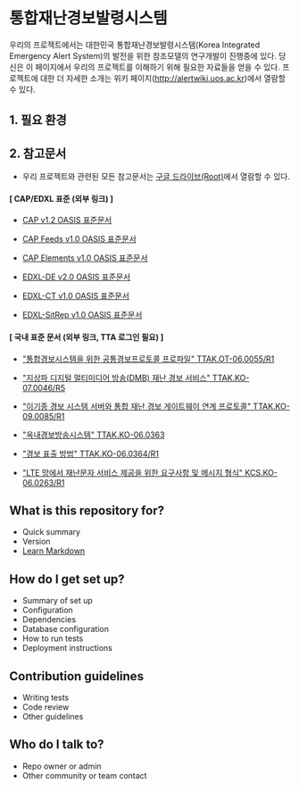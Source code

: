 # 통합재난경보발령시스템 #

우리의 프로젝트에서는 대한민국 통합재난경보발령시스템(Korea Integrated Emergency Alert System)의 발전을 위한 참조모델의 연구개발이 진행중에 있다. 당신은 이 페이지에서 우리의 프로젝트를 이해하기 위해 필요한 자료들을 얻을 수 있다. 프로젝트에 대한 더 자세한 소개는 위키 페이지(http://alertwiki.uos.ac.kr)에서 열람할 수 있다.

## 1. 필요 환경 ##



## 2. 참고문서 ##

* 우리 프로젝트와 관련된 모든 참고문서는 [구글 드라이브(Root)](https://drive.google.com/folderview?id=0B2mOw8eNDJEGVTdYaTZtM0lESmM&usp=sharing)에서 열람할 수 있다.


#### [ CAP/EDXL 표준 (외부 링크) ] ####

* [CAP v1.2 OASIS 표준문서](http://docs.oasis-open.org/emergency/cap/v1.2/CAP-v1.2-os.pdf)
 
* [CAP Feeds v1.0 OASIS 표준문서](http://docs.oasis-open.org/emergency-adopt/cap-feeds/v1.0/cap-feeds-v1.0.pdf)

* [CAP Elements v1.0 OASIS 표준문서](http://docs.oasis-open.org/emergency-adopt/cap-elements/v1.0/cn01/cap-elements-v1.0-cn01.pdf)

* [EDXL-DE v2.0 OASIS 표준문서](http://docs.oasis-open.org/emergency/edxl-de/v2.0/cs02/edxl-de-v2.0-cs02.pdf)

* [EDXL-CT v1.0 OASIS 표준문서](http://docs.oasis-open.org/emergency/edxl-ct/v1.0/csd03/edxl-ct-v1.0-csd03.pdf)

* [EDXL-SitRep v1.0 OASIS 표준문서](http://docs.oasis-open.org/emergency/edxl-sitrep/v1.0/cs01/edxl-sitrep-v1.0-cs01.pdf)


#### [ 국내 표준 문서 (외부 링크, TTA 로그인 필요) ] ####

* ["통합경보시스템을 위한 공통경보프로토콜 프로파일" TTAK.OT-06.0055/R1](http://www.tta.or.kr/data/ttas_view.jsp?rn=1&rn1=Y&rn2=&rn3=&nowpage=1&pk_num=TTAK.OT-06.0055%2FR1&standard_no=OT-06.0055&kor_standard=&publish_date=&section_code=&order=publish_date&by=desc&nowSu=1&totalSu=2&acode1=&acode2=&scode1=&scode2=)

* ["지상파 디지털 멀티미디어 방송(DMB) 재난 경보 서비스" TTAK.KO-07.0046/R5](http://www.tta.or.kr/data/ttas_view.jsp?rn=1&rn1=Y&rn2=&rn3=&nowpage=1&pk_num=TTAK.KO-07.0046%2FR5&standard_no=07.0046&kor_standard=&publish_date=&section_code=&order=publish_date&by=desc&nowSu=1&totalSu=6&acode1=&acode2=&scode1=&scode2=)

* ["이기종 경보 시스템 서버와 통합 재난 경보 게이트웨이 연계 프로토콜" TTAK.KO-09.0085/R1](http://www.tta.or.kr/data/ttas_view.jsp?rn=1&rn1=Y&rn2=&rn3=&nowpage=1&pk_num=TTAK.KO-09.0085%2FR1&standard_no=&kor_standard=%C0%CC%B1%E2%C1%BE+%B0%E6%BA%B8&publish_date=&section_code=&order=publish_date&by=desc&nowSu=1&totalSu=2&acode1=&acode2=&scode1=&scode2=)

* ["옥내경보방송시스템" TTAK.KO-06.0363](http://www.tta.or.kr/data/ttas_view.jsp?rn=1&rn1=Y&rn2=&rn3=&nowpage=1&pk_num=TTAK.KO-06.0363&standard_no=&kor_standard=%BF%C1%B3%BB%B0%E6%BA%B8&publish_date=&section_code=&order=publish_date&by=desc&nowSu=1&totalSu=1&acode1=&acode2=&scode1=&scode2=)

* ["경보 표출 방법" TTAK.KO-06.0364/R1](http://www.tta.or.kr/data/ttas_view.jsp?rn=1&rn1=Y&rn2=&rn3=&nowpage=1&pk_num=TTAK.KO-06.0364%2FR1&standard_no=&kor_standard=%B0%E6%BA%B8+%C7%A5%C3%E2&publish_date=&section_code=&order=publish_date&by=desc&nowSu=1&totalSu=2&acode1=&acode2=&scode1=&scode2=)

* ["LTE 망에서 재난문자 서비스 제공을 위한 요구사항 및 메시지 형식" KCS.KO-06.0263/R1](http://www.tta.or.kr/data/ttas_view.jsp?rn=1&rn1=Y&rn2=&rn3=&nowpage=1&pk_num=TTAK.KO-06.0263%2FR1&standard_no=&kor_standard=lte+%B8%C1&publish_date=&section_code=&order=publish_date&by=desc&nowSu=1&totalSu=2&acode1=&acode2=&scode1=&scode2=)







## What is this repository for? ##

* Quick summary
* Version
* [Learn Markdown](https://bitbucket.org/tutorials/markdowndemo)

## How do I get set up? ##

* Summary of set up
* Configuration
* Dependencies
* Database configuration
* How to run tests
* Deployment instructions

## Contribution guidelines ##

* Writing tests
* Code review
* Other guidelines

## Who do I talk to? ##

* Repo owner or admin
* Other community or team contact